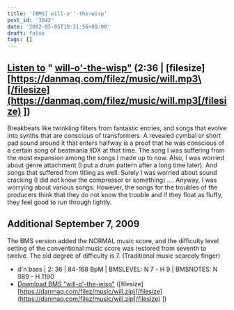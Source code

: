 ```yaml
---
title: '[BMS] will-o''-the-wisp'
post_id: '3042'
date: '2002-05-05T19:31:56+09:00'
draft: false
tags: []
---
```


## [Listen to](/filez/music/will.mp3) " [will-o'-the-wisp"](/filez/music/will.mp3) (2:36 | \[filesize\] [https://danmaq.com/filez/music/will.mp3\[/filesize](https://danmaq.com/filez/music/will.mp3[/filesize) \])

Breakbeats like twinkling filters from fantastic entries, and songs that evolve into synths that are conscious of transformers. A revealed cymbal or short pad sound around it that enters halfway is a proof that he was conscious of a certain song of beatmania IIDX at that time. The song I was suffering from the most expansion among the songs I made up to now. Also, I was worried about genre attachment (I put a drum pattern after a long time later). And songs that suffered from titling as well. Surely I was worried about sound cracking (I did not know the compressor or something) .... Anyway, I was worrying about various songs. However, the songs for the troubles of the producers think that they do not know the trouble and if they float as fluffy, they feel good to run through lightly.

## Additional September 7, 2009

The BMS version added the NORMAL music score, and the difficulty level setting of the conventional music score was restored from seventh to twelve. The old degree of difficulty is 7. (Traditional music scarcely finger)

*   d'n bass | 2: 36 | 84-168 BpM | BMSLEVEL: N 7 - H 9 | BMSNOTES: N 989 - H 1190
*   [Download BMS "will-o'-the-wisp"](/filez/music/will.zip) (\[filesize\] [https://danmaq.com/filez/music/will.zip\[/filesize](https://danmaq.com/filez/music/will.zip[/filesize) \])